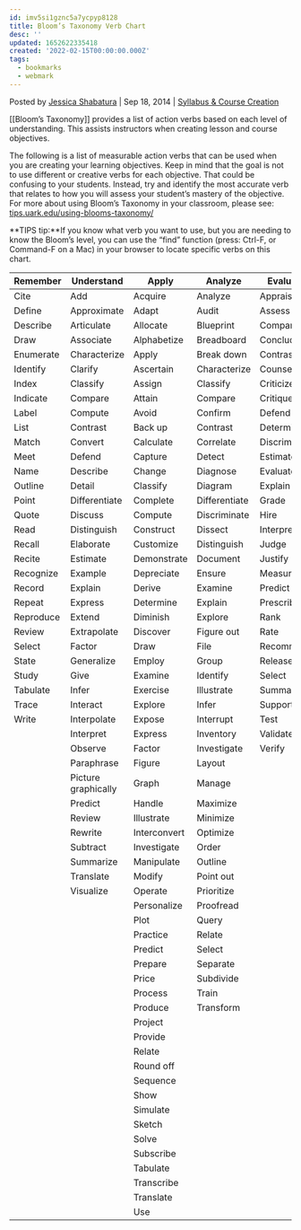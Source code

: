```yaml
---
id: imv5si1gznc5a7ycpyp8128
title: Bloom’s Taxonomy Verb Chart
desc: ''
updated: 1652622335418
created: '2022-02-15T00:00:00.000Z'
tags:
  - bookmarks
  - webmark
---
```



Posted by [Jessica Shabatura](https://tips.uark.edu/author/jshabatu/) | Sep 18, 2014 | [Syllabus & Course Creation](https://tips.uark.edu/category/teaching-tips-inspiration/syllabus-course-creation/)

[[Bloom’s Taxonomy]] provides a list of action verbs based on each level of understanding. This assists instructors when creating lesson and course objectives.


The following is a list of measurable action verbs that can be used when you are creating your learning objectives. Keep in mind that the goal is not to use different or creative verbs for each objective. That could be confusing to your students. Instead, try and identify the most accurate verb that relates to how you will assess your student’s mastery of the objective. For more about using Bloom’s Taxonomy in your classroom, please see: [tips.uark.edu/using-blooms-taxonomy/](https://tips.uark.edu/using-blooms-taxonomy/)

**TIPS tip:**If you know what verb you want to use, but you are needing to know the Bloom’s level, you can use the “find” function (press: Ctrl-F, or Command-F on a Mac) in your browser to locate specific verbs on this chart.

| **Remember** | **Understand** | **Apply** | **Analyze** | **Evaluate** | **Create** |
| --- | --- | --- | --- | --- | --- |
| Cite | Add | Acquire | Analyze | Appraise | Abstract |
| Define | Approximate | Adapt | Audit | Assess | Animate |
| Describe | Articulate | Allocate | Blueprint | Compare | Arrange |
| Draw | Associate | Alphabetize | Breadboard | Conclude | Assemble |
| Enumerate | Characterize | Apply | Break down | Contrast | Budget |
| Identify | Clarify | Ascertain | Characterize | Counsel | Categorize |
| Index | Classify | Assign | Classify | Criticize | Code |
| Indicate | Compare | Attain | Compare | Critique | Combine |
| Label | Compute | Avoid | Confirm | Defend | Compile |
| List | Contrast | Back up | Contrast | Determine | Compose |
| Match | Convert | Calculate | Correlate | Discriminate | Construct |
| Meet | Defend | Capture | Detect | Estimate | Cope |
| Name | Describe | Change | Diagnose | Evaluate | Correspond |
| Outline | Detail | Classify | Diagram | Explain | Create |
| Point | Differentiate | Complete | Differentiate | Grade | Cultivate |
| Quote | Discuss | Compute | Discriminate | Hire | Debug |
| Read | Distinguish | Construct | Dissect | Interpret | Depict |
| Recall | Elaborate | Customize | Distinguish | Judge | Design |
| Recite | Estimate | Demonstrate | Document | Justify | Develop |
| Recognize | Example | Depreciate | Ensure | Measure | Devise |
| Record | Explain | Derive | Examine | Predict | Dictate |
| Repeat | Express | Determine | Explain | Prescribe | Enhance |
| Reproduce | Extend | Diminish | Explore | Rank | Explain |
| Review | Extrapolate | Discover | Figure out | Rate | Facilitate |
| Select | Factor | Draw | File | Recommend | Format |
| State | Generalize | Employ | Group | Release | Formulate |
| Study | Give | Examine | Identify | Select | Generalize |
| Tabulate | Infer | Exercise | Illustrate | Summarize | Generate |
| Trace | Interact | Explore | Infer | Support | Handle |
| Write | Interpolate | Expose | Interrupt | Test | Import |
|  | Interpret | Express | Inventory | Validate | Improve |
|  | Observe | Factor | Investigate | Verify | Incorporate |
|  | Paraphrase | Figure | Layout |  | Integrate |
|  | Picture graphically | Graph | Manage |  | Interface |
|  | Predict | Handle | Maximize |  | Join |
|  | Review | Illustrate | Minimize |  | Lecture |
|  | Rewrite | Interconvert | Optimize |  | Model |
|  | Subtract | Investigate | Order |  | Modify |
|  | Summarize | Manipulate | Outline |  | Network |
|  | Translate | Modify | Point out |  | Organize |
|  | Visualize | Operate | Prioritize |  | Outline |
|  |  | Personalize | Proofread |  | Overhaul |
|  |  | Plot | Query |  | Plan |
|  |  | Practice | Relate |  | Portray |
|  |  | Predict | Select |  | Prepare |
|  |  | Prepare | Separate |  | Prescribe |
|  |  | Price | Subdivide |  | Produce |
|  |  | Process | Train |  | Program |
|  |  | Produce | Transform |  | Rearrange |
|  |  | Project |  |  | Reconstruct |
|  |  | Provide |  |  | Relate |
|  |  | Relate |  |  | Reorganize |
|  |  | Round off |  |  | Revise |
|  |  | Sequence |  |  | Rewrite |
|  |  | Show |  |  | Specify |
|  |  | Simulate |  |  | Summarize |
|  |  | Sketch |  |  |  |
|  |  | Solve |  |  |  |
|  |  | Subscribe |  |  |  |
|  |  | Tabulate |  |  |  |
|  |  | Transcribe |  |  |  |
|  |  | Translate |  |  |  |
|  |  | Use |  |  |  |

